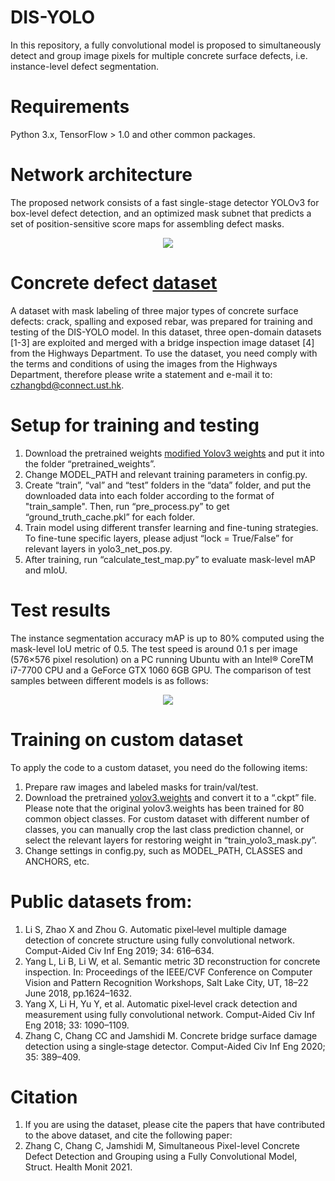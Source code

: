 # DIS-YOLO
In this repository, a fully convolutional model is proposed to simultaneously detect and group image pixels for multiple concrete surface defects, i.e. instance-level defect segmentation.

# Requirements
Python 3.x, TensorFlow > 1.0 and other common packages.

# Network architecture
The proposed network consists of a fast single-stage detector YOLOv3 for box-level defect detection, and an optimized mask subnet that predicts a set of position-sensitive score maps for assembling defect masks.

<div align=center><img src="https://github.com/ZHANGKEON/DIS-YOLO/blob/master/output/architecture.jpg"/></div>

# Concrete defect [dataset]( https://drive.google.com/file/d/1UbAnTFQWShtuHlGEvYYZ4TP8tL49IM8t/view?usp=sharing)
A dataset with mask labeling of three major types of concrete surface defects: crack, spalling and exposed rebar, was prepared for training and testing of the DIS-YOLO model. In this dataset, three open-domain datasets [1-3] are exploited and merged with a bridge inspection image dataset [4] from the Highways Department. To use the dataset, you need comply with the terms and conditions of using the images from the Highways Department, therefore please write a statement and e-mail it to: czhangbd@connect.ust.hk.

# Setup for training and testing
1. Download the pretrained weights [modified Yolov3 weights]( https://drive.google.com/drive/folders/1LDE08DwQaA79-lq7NKPU7ieb_DOh9VSk?usp=sharing) and put it into the folder “pretrained_weights”.
2. Change MODEL_PATH and relevant training parameters in config.py. 
3. Create “train”, “val” and “test” folders in the “data” folder, and put the downloaded data into each folder according to the format of "train_sample". Then, run “pre_process.py” to get “ground_truth_cache.pkl” for each folder. 
4. Train model using different transfer learning and fine-tuning strategies. To fine-tune specific layers, please adjust “lock = True/False” for relevant layers in yolo3_net_pos.py.
5. After training, run “calculate_test_map.py” to evaluate mask-level mAP and mIoU.

# Test results
The instance segmentation accuracy mAP is up to 80% computed using the mask-level IoU metric of 0.5. The test speed is around 0.1 s per image (576×576 pixel resolution) on a PC running Ubuntu with an Intel® CoreTM i7-7700 CPU and a GeForce GTX 1060 6GB GPU. The comparison of test samples between different models is as follows:

<div align=center><img src="https://github.com/ZHANGKEON/DIS-YOLO/blob/master/output/sample_result.jpg"/></div>

# Training on custom dataset
To apply the code to a custom dataset, you need do the following items:
1. Prepare raw images and labeled masks for train/val/test.
2. Download the pretrained [yolov3.weights]( https://pjreddie.com/darknet/yolo/) and convert it to a “.ckpt” file. Please note that the original yolov3.weights has been trained for 80 common object classes. For custom dataset with different number of classes, you can manually crop the last class prediction channel, or select the relevant layers for restoring weight in “train_yolo3_mask.py”.
3. Change settings in config.py, such as MODEL_PATH, CLASSES and ANCHORS, etc.

# Public datasets from:
1. Li S, Zhao X and Zhou G. Automatic pixel‐level multiple damage detection of concrete structure using fully convolutional network. Comput-Aided Civ Inf Eng 2019; 34: 616–634.
2. Yang L, Li B, Li W, et al. Semantic metric 3D reconstruction for concrete inspection. In: Proceedings of the IEEE/CVF Conference on Computer Vision and Pattern Recognition Workshops, Salt Lake City, UT, 18–22 June 2018, pp.1624–1632.
3. Yang X, Li H, Yu Y, et al. Automatic pixel‐level crack detection and measurement using fully convolutional network. Comput-Aided Civ Inf Eng 2018; 33: 1090–1109.
4. Zhang C, Chang CC and Jamshidi M. Concrete bridge surface damage detection using a single‐stage detector. Comput-Aided Civ Inf Eng 2020; 35: 389–409.
# Citation
1. If you are using the dataset, please cite the papers that have contributed to the above dataset, and cite the following paper:
2. Zhang C, Chang C, Jamshidi M, Simultaneous Pixel-level Concrete Defect Detection and Grouping using a Fully Convolutional Model, Struct. Health Monit 2021.
